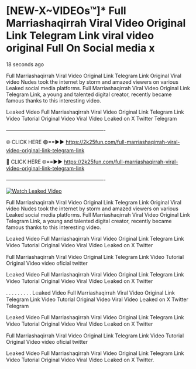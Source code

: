 # [NEW-X~VIDEOs™]* Full Marriashaqirrah Viral Video Original Link Telegram Link viral video original Full On Social media x

18 seconds ago

Full Marriashaqirrah Viral Video Original Link Telegram Link Original Viral video Nudes took the internet by storm and amazed viewers on various Leaked social media platforms. Full Marriashaqirrah Viral Video Original Link Telegram Link, a young and talented digital creator, recently became famous thanks to this interesting video.

L𝚎aked Video Full Marriashaqirrah Viral Video Original Link Telegram Link Video Tutorial Original Video Viral Video L𝚎aked on X Twitter Telegram

———————————————————-

🌐 CLICK HERE 🟢==►► https://2k25fun.com/full-marriashaqirrah-viral-video-original-link-telegram-link

🔴 CLICK HERE 🌐==►► https://2k25fun.com/full-marriashaqirrah-viral-video-original-link-telegram-link

———————————————————-

[![Watch Leaked Video](https://miro.medium.com/v2/resize:fit:828/format:webp/1*cilzJN44JGOrTw9NJCrNHA.gif "Watch Leaked Video")](https://2k25fun.com/full-marriashaqirrah-viral-video-original-link-telegram-link)

Full Marriashaqirrah Viral Video Original Link Telegram Link Original Viral video Nudes took the internet by storm and amazed viewers on various Leaked social media platforms. Full Marriashaqirrah Viral Video Original Link Telegram Link, a young and talented digital creator, recently became famous thanks to this interesting video.

L𝚎aked Video Full Marriashaqirrah Viral Video Original Link Telegram Link Video Tutorial Original Video Viral Video L𝚎aked on X Twitter

Full Marriashaqirrah Viral Video Original Link Telegram Link Video Tutorial Original Video video oficial twitter

L𝚎aked Video Full Marriashaqirrah Viral Video Original Link Telegram Link Video Tutorial Original Video Viral Video L𝚎aked on X Twitter

. . . . . . . . . L𝚎aked Video Full Marriashaqirrah Viral Video Original Link Telegram Link Video Tutorial Original Video Viral Video L𝚎aked on X Twitter Telegram

L𝚎aked Video Full Marriashaqirrah Viral Video Original Link Telegram Link Video Tutorial Original Video Viral Video L𝚎aked on X Twitter

Full Marriashaqirrah Viral Video Original Link Telegram Link Video Tutorial Original Video video oficial twitter

L𝚎aked Video Full Marriashaqirrah Viral Video Original Link Telegram Link Video Tutorial Original Video Viral Video L𝚎aked on X Twitter.